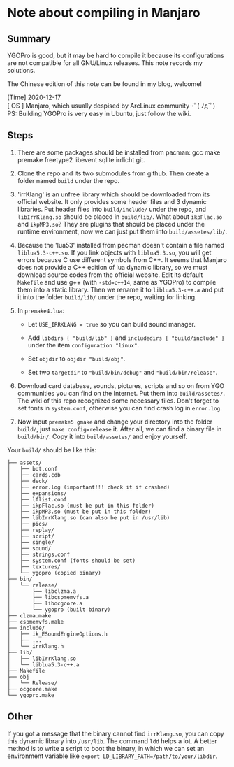 # Note about compiling in Manjaro

## Summary

YGOPro is good, but it may be hard to compile it because its configurations are not compatible for all GNU/Linux releases. This note records my solutions.

The Chinese edition of this note can be found in my blog, welcome!

[Time] 2020-12-17  
[ OS ] Manjaro, which usually despised by ArcLinux community ･ﾟ( ﾉд`ﾟ)  
PS: Building YGOPro is very easy in Ubuntu, just follow the wiki.

## Steps

1. There are some packages should be installed from pacman:  gcc make premake freetype2 libevent sqlite irrlicht git.

2. Clone the repo and its two submodules from github. Then create a folder named `build` under the repo.

3. 'irrKlang' is an unfree library which should be downloaded from its official website. It only provides some header files and 3 dynamic libraries. Put header files into `build/include/` under the repo, and `libIrrKlang.so` should be placed in `build/lib/`. What about `ikpFlac.so` and `ikpMP3.so`? They are plugins that should be placed under the runtime environment, now we can just put them into `build/assetes/lib/`.

4. Because the 'lua53' installed from pacman doesn't contain a file named `liblua5.3-c++.so`. If you link objects with `liblua5.3.so`, you will get errors because C use different symbols from C++. It seems that Manjaro does not provide a C++ edition of lua dynamic library, so we must download source codes from the official website. Edit its default `Makefile` and use g++ (with `-std=c++14`, same as YGOPro) to compile them into a static library. Then we rename it to `liblua5.3-c++.a` and put it into the folder `build/lib/` under the repo, waiting for linking.

5. In `premake4.lua`:
   
     * Let `USE_IRRKLANG = true` so you can build sound manager.
     * Add `libdirs { "build/lib" }` and `includedirs { "build/include" }` under the item `configuration "linux"`.
     
     * Set `objdir` to `objdir "build/obj"`.
     * Set two `targetdir` to `"build/bin/debug"` and `"build/bin/release"`.
     
6. Download card database, sounds, pictures, scripts and so on from YGO communities you can find on the Internet. Put them into `build/assetes/`. The wiki of this repo recognized some necessary files. Don't forget to set fonts in `system.conf`, otherwise you can find crash log in `error.log`.

7. Now input `premake5 gmake` and change your directory into the folder `build/`, just `make config=release` it. After all, we can find a binary file in `build/bin/`. Copy it into `build/assetes/`
   and enjoy yourself.

Your `build/` should be like this:

```plain
├── assets/
│   ├── bot.conf
│   ├── cards.cdb
│   ├── deck/
│   ├── error.log (important!!! check it if crashed)
│   ├── expansions/
│   ├── lflist.conf
│   ├── ikpFlac.so (must be put in this folder)
│   ├── ikpMP3.so (must be put in this folder)
│   ├── libIrrKlang.so (can also be put in /usr/lib)
│   ├── pics/
│   ├── replay/
│   ├── script/
│   ├── single/
│   ├── sound/
│   ├── strings.conf
│   ├── system.conf (fonts should be set)
│   ├── textures/
│   └── ygopro (copied binary)
├── bin/
│   └── release/
│       ├── libclzma.a
│       ├── libcspmemvfs.a
│       ├── libocgcore.a
│       └── ygopro (built binary)
├── clzma.make
├── cspmemvfs.make
├── include/
│   ├── ik_ESoundEngineOptions.h
│   ├── ...
│   └── irrKlang.h
├── lib/
│   ├── libIrrKlang.so
│   └── liblua5.3-c++.a
├── Makefile
├── obj
│   └── Release/
├── ocgcore.make
└── ygopro.make
```

## Other

If you got a message that the binary cannot find `irrKlang.so`, you can copy this dynamic library into `/usr/lib`. The command `ldd` helps a lot. A better method is to write a script to boot the binary, in which we can set an environment variable like `export LD_LIBRARY_PATH=/path/to/your/libdir`.
